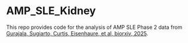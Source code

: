 # AMP_SLE_Kidney
This repo provides code for the analysis of AMP SLE Phase 2 data from [Gurajala, Sugiarto, Curtis, Eisenhaure, et al, biorxiv, 2025](https://www.biorxiv.org/content/10.1101/2025.08.11.669754v1).
